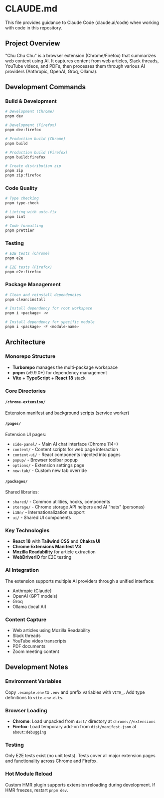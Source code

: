 # CLAUDE.md

This file provides guidance to Claude Code (claude.ai/code) when working with code in this repository.

## Project Overview

"Chu Chu Chu" is a browser extension (Chrome/Firefox) that summarizes web content using AI. It captures content from web articles, Slack threads, YouTube videos, and PDFs, then processes them through various AI providers (Anthropic, OpenAI, Groq, Ollama).

## Development Commands

### Build & Development
```bash
# Development (Chrome)
pnpm dev

# Development (Firefox) 
pnpm dev:firefox

# Production build (Chrome)
pnpm build

# Production build (Firefox)
pnpm build:firefox

# Create distribution zip
pnpm zip
pnpm zip:firefox
```

### Code Quality
```bash
# Type checking
pnpm type-check

# Linting with auto-fix
pnpm lint

# Code formatting
pnpm prettier
```

### Testing
```bash
# E2E tests (Chrome)
pnpm e2e

# E2E tests (Firefox)
pnpm e2e:firefox
```

### Package Management
```bash
# Clean and reinstall dependencies
pnpm clean:install

# Install dependency for root workspace
pnpm i <package> -w

# Install dependency for specific module
pnpm i <package> -F <module-name>
```

## Architecture

### Monorepo Structure
- **Turborepo** manages the multi-package workspace
- **pnpm** (v9.9.0+) for dependency management
- **Vite** + **TypeScript** + **React 18** stack

### Core Directories

#### `/chrome-extension/`
Extension manifest and background scripts (service worker)

#### `/pages/`
Extension UI pages:
- `side-panel/` - Main AI chat interface (Chrome 114+)
- `content/` - Content scripts for web page interaction
- `content-ui/` - React components injected into pages
- `popup/` - Browser toolbar popup
- `options/` - Extension settings page
- `new-tab/` - Custom new tab override

#### `/packages/`
Shared libraries:
- `shared/` - Common utilities, hooks, components
- `storage/` - Chrome storage API helpers and AI "hats" (personas)
- `i18n/` - Internationalization support
- `ui/` - Shared UI components

### Key Technologies
- **React 18** with **Tailwind CSS** and **Chakra UI**
- **Chrome Extensions Manifest V3**
- **Mozilla Readability** for article extraction
- **WebDriverIO** for E2E testing

### AI Integration
The extension supports multiple AI providers through a unified interface:
- Anthropic (Claude)
- OpenAI (GPT models) 
- Groq
- Ollama (local AI)

### Content Capture
- Web articles using Mozilla Readability
- Slack threads
- YouTube video transcripts
- PDF documents
- Zoom meeting content

## Development Notes

### Environment Variables
Copy `.example.env` to `.env` and prefix variables with `VITE_`. Add type definitions to `vite-env.d.ts`.

### Browser Loading
- **Chrome**: Load unpacked from `dist/` directory at `chrome://extensions`
- **Firefox**: Load temporary add-on from `dist/manifest.json` at `about:debugging`

### Testing
Only E2E tests exist (no unit tests). Tests cover all major extension pages and functionality across Chrome and Firefox.

### Hot Module Reload
Custom HMR plugin supports extension reloading during development. If HMR freezes, restart `pnpm dev`.